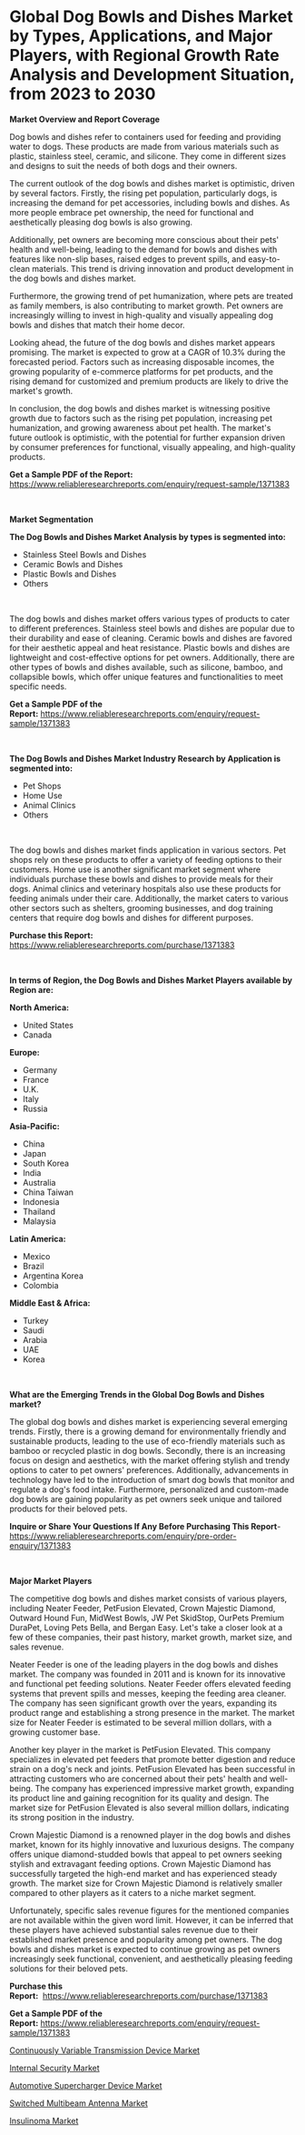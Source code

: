 <p><h1>Global Dog Bowls and Dishes Market by Types, Applications, and Major Players, with Regional Growth Rate Analysis and Development Situation, from 2023 to 2030</h1></p><p><strong>Market Overview and Report Coverage</strong></p>
<p><p>Dog bowls and dishes refer to containers used for feeding and providing water to dogs. These products are made from various materials such as plastic, stainless steel, ceramic, and silicone. They come in different sizes and designs to suit the needs of both dogs and their owners.</p><p>The current outlook of the dog bowls and dishes market is optimistic, driven by several factors. Firstly, the rising pet population, particularly dogs, is increasing the demand for pet accessories, including bowls and dishes. As more people embrace pet ownership, the need for functional and aesthetically pleasing dog bowls is also growing.</p><p>Additionally, pet owners are becoming more conscious about their pets' health and well-being, leading to the demand for bowls and dishes with features like non-slip bases, raised edges to prevent spills, and easy-to-clean materials. This trend is driving innovation and product development in the dog bowls and dishes market.</p><p>Furthermore, the growing trend of pet humanization, where pets are treated as family members, is also contributing to market growth. Pet owners are increasingly willing to invest in high-quality and visually appealing dog bowls and dishes that match their home decor.</p><p>Looking ahead, the future of the dog bowls and dishes market appears promising. The market is expected to grow at a CAGR of 10.3% during the forecasted period. Factors such as increasing disposable incomes, the growing popularity of e-commerce platforms for pet products, and the rising demand for customized and premium products are likely to drive the market's growth.</p><p>In conclusion, the dog bowls and dishes market is witnessing positive growth due to factors such as the rising pet population, increasing pet humanization, and growing awareness about pet health. The market's future outlook is optimistic, with the potential for further expansion driven by consumer preferences for functional, visually appealing, and high-quality products.</p></p>
<p><strong>Get a Sample PDF of the Report:</strong> <a href="https://www.reliableresearchreports.com/enquiry/request-sample/1371383">https://www.reliableresearchreports.com/enquiry/request-sample/1371383</a></p>
<p>&nbsp;</p>
<p><strong>Market Segmentation</strong></p>
<p><strong>The Dog Bowls and Dishes Market Analysis by types is segmented into:</strong></p>
<p><ul><li>Stainless Steel Bowls and Dishes</li><li>Ceramic Bowls and Dishes</li><li>Plastic Bowls and Dishes</li><li>Others</li></ul></p>
<p>&nbsp;</p>
<p><p>The dog bowls and dishes market offers various types of products to cater to different preferences. Stainless steel bowls and dishes are popular due to their durability and ease of cleaning. Ceramic bowls and dishes are favored for their aesthetic appeal and heat resistance. Plastic bowls and dishes are lightweight and cost-effective options for pet owners. Additionally, there are other types of bowls and dishes available, such as silicone, bamboo, and collapsible bowls, which offer unique features and functionalities to meet specific needs.</p></p>
<p><strong>Get a Sample PDF of the Report:</strong>&nbsp;<a href="https://www.reliableresearchreports.com/enquiry/request-sample/1371383">https://www.reliableresearchreports.com/enquiry/request-sample/1371383</a></p>
<p>&nbsp;</p>
<p><strong>The Dog Bowls and Dishes Market Industry Research by Application is segmented into:</strong></p>
<p><ul><li>Pet Shops</li><li>Home Use</li><li>Animal Clinics</li><li>Others</li></ul></p>
<p>&nbsp;</p>
<p><p>The dog bowls and dishes market finds application in various sectors. Pet shops rely on these products to offer a variety of feeding options to their customers. Home use is another significant market segment where individuals purchase these bowls and dishes to provide meals for their dogs. Animal clinics and veterinary hospitals also use these products for feeding animals under their care. Additionally, the market caters to various other sectors such as shelters, grooming businesses, and dog training centers that require dog bowls and dishes for different purposes.</p></p>
<p><strong>Purchase this Report:</strong>&nbsp; <a href="https://www.reliableresearchreports.com/purchase/1371383">https://www.reliableresearchreports.com/purchase/1371383</a></p>
<p>&nbsp;</p>
<p><strong>In terms of Region, the Dog Bowls and Dishes Market Players available by Region are:</strong></p>
<p>
    <p> <strong> North America: </strong>
        <ul>
            <li>United States</li>
            <li>Canada</li>
        </ul>
        </p> 
    <p> <strong> Europe: </strong>
        <ul>
            <li>Germany</li>
            <li>France</li>
            <li>U.K.</li>
            <li>Italy</li>
            <li>Russia</li>
        </ul>
        </p> 
    <p> <strong> Asia-Pacific: </strong>
        <ul>
            <li>China</li>
            <li>Japan</li>
            <li>South Korea</li>
            <li>India</li>
            <li>Australia</li>
            <li>China Taiwan</li>
            <li>Indonesia</li>
            <li>Thailand</li>
            <li>Malaysia</li>
        </ul>
        </p> 
    <p> <strong> Latin America: </strong>
        <ul>
            <li>Mexico</li>
            <li>Brazil</li>
            <li>Argentina Korea</li>
            <li>Colombia</li>
        </ul>
        </p> 
    <p> <strong> Middle East & Africa: </strong>
        <ul>
            <li>Turkey</li>
            <li>Saudi</li>
            <li>Arabia</li>
            <li>UAE</li>
            <li>Korea</li>
        </ul>
    </p>
    </p>
<p>&nbsp;</p>
<p><strong>What are the Emerging Trends in the Global Dog Bowls and Dishes market?</strong></p>
<p><p>The global dog bowls and dishes market is experiencing several emerging trends. Firstly, there is a growing demand for environmentally friendly and sustainable products, leading to the use of eco-friendly materials such as bamboo or recycled plastic in dog bowls. Secondly, there is an increasing focus on design and aesthetics, with the market offering stylish and trendy options to cater to pet owners' preferences. Additionally, advancements in technology have led to the introduction of smart dog bowls that monitor and regulate a dog's food intake. Furthermore, personalized and custom-made dog bowls are gaining popularity as pet owners seek unique and tailored products for their beloved pets.</p></p>
<p><strong>Inquire or Share Your Questions If Any Before Purchasing This Report</strong>- <a href="https://www.reliableresearchreports.com/enquiry/pre-order-enquiry/1371383">https://www.reliableresearchreports.com/enquiry/pre-order-enquiry/1371383</a></p>
<p>&nbsp;</p>
<p><strong>Major Market Players</strong></p>
<p><p>The competitive dog bowls and dishes market consists of various players, including Neater Feeder, PetFusion Elevated, Crown Majestic Diamond, Outward Hound Fun, MidWest Bowls, JW Pet SkidStop, OurPets Premium DuraPet, Loving Pets Bella, and Bergan Easy. Let's take a closer look at a few of these companies, their past history, market growth, market size, and sales revenue.</p><p>Neater Feeder is one of the leading players in the dog bowls and dishes market. The company was founded in 2011 and is known for its innovative and functional pet feeding solutions. Neater Feeder offers elevated feeding systems that prevent spills and messes, keeping the feeding area cleaner. The company has seen significant growth over the years, expanding its product range and establishing a strong presence in the market. The market size for Neater Feeder is estimated to be several million dollars, with a growing customer base.</p><p>Another key player in the market is PetFusion Elevated. This company specializes in elevated pet feeders that promote better digestion and reduce strain on a dog's neck and joints. PetFusion Elevated has been successful in attracting customers who are concerned about their pets' health and well-being. The company has experienced impressive market growth, expanding its product line and gaining recognition for its quality and design. The market size for PetFusion Elevated is also several million dollars, indicating its strong position in the industry.</p><p>Crown Majestic Diamond is a renowned player in the dog bowls and dishes market, known for its highly innovative and luxurious designs. The company offers unique diamond-studded bowls that appeal to pet owners seeking stylish and extravagant feeding options. Crown Majestic Diamond has successfully targeted the high-end market and has experienced steady growth. The market size for Crown Majestic Diamond is relatively smaller compared to other players as it caters to a niche market segment.</p><p>Unfortunately, specific sales revenue figures for the mentioned companies are not available within the given word limit. However, it can be inferred that these players have achieved substantial sales revenue due to their established market presence and popularity among pet owners. The dog bowls and dishes market is expected to continue growing as pet owners increasingly seek functional, convenient, and aesthetically pleasing feeding solutions for their beloved pets.</p></p>
<p><strong>Purchase this Report:</strong>&nbsp;&nbsp;<a href="https://www.reliableresearchreports.com/purchase/1371383">https://www.reliableresearchreports.com/purchase/1371383</a></p>
<p></p>
<p><strong>Get a Sample PDF of the Report:</strong>&nbsp;<a href="https://www.reliableresearchreports.com/enquiry/request-sample/1371383">https://www.reliableresearchreports.com/enquiry/request-sample/1371383</a></p>
<p><p><a href="https://www.linkedin.com/pulse/continuously-variable-transmission-device-market-size-dxoxe/">Continuously Variable Transmission Device Market</a></p><p><a href="https://medium.com/@thesjenney10210/internal-security-market-size-cagr-trends-2024-2030-8a13082d4386">Internal Security Market</a></p><p><a href="https://www.linkedin.com/pulse/automotive-supercharger-device-market-size-share-global-7q2ue/">Automotive Supercharger Device Market</a></p><p><a href="https://www.linkedin.com/pulse/switched-multibeam-antenna-market-research-report-unlocks-tdkxf/">Switched Multibeam Antenna Market</a></p><p><a href="https://medium.com/@marvinhug741/insulinoma-market-size-cagr-trends-2024-2030-07733c9d2509">Insulinoma Market</a></p></p>